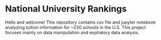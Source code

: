 # National University Rankings

Hello and welcome! This repository contains csv file and jupyter notebook analyzing tuition information for ~230 schools in the U.S. This project focuses mainly on data manipulation and explratory data analysis.
